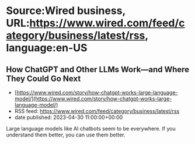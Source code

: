 # Source:Wired business, URL:https://www.wired.com/feed/category/business/latest/rss, language:en-US

## How ChatGPT and Other LLMs Work—and Where They Could Go Next
 - [https://www.wired.com/story/how-chatgpt-works-large-language-model/](https://www.wired.com/story/how-chatgpt-works-large-language-model/)
 - RSS feed: https://www.wired.com/feed/category/business/latest/rss
 - date published: 2023-04-30 11:00:00+00:00

Large language models like AI chatbots seem to be everywhere. If you understand them better, you can use them better.

